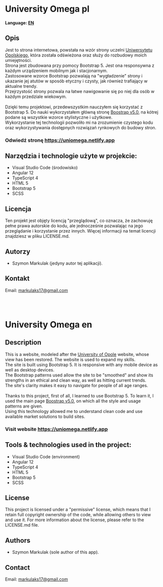 # University Omega pl
<h4>Language: <a href="#en">EN</a></h4>

<h2>Opis</h2>
<p>Jest to strona internetowa, powstała na wzór strony uczelni <a href='https://uni.opole.pl/'>Uniwersytetu Opolskiego</a>, która została odświeżona oraz służy do rozbudowy moich umiejętności.
</br>
Strona jest zbudowana przy pomocy Bootstrap 5. Jest ona responsywna z każdym urządzeniem mobilnym jak i stacjonarnym.<br>
Zastosowane wzorce Bootstrap pozwalają na "wygładzenie" strony i ukazanie jej atutów w sposób etyczny i czysty, jak również trafiający w aktualne trendy.<br>
Przejrzystość strony pozwala na łatwe nawigowanie się po niej dla osób w każdym przedziale wiekowym.
</br></br>
Dzięki temu projektowi, przedewszystkim nauczyłem się korzystać z Bootstrap 5. Do nauki wykorzystałem główną stronę <a href='https://getbootstrap.com/docs/5.0/getting-started/introduction/'>Boostrap v5.0</a>, 
na kótrej podane są wszystkie wzorce stylistyczne i użytkowe.
</br> 
Wykorzystanie tej technologii pozwoliło mi na zrozumienie czystego kodu oraz wykorzystywania dostępnych rozwiązań rynkowych do budowy stron.
</p>

### Odwiedź stronę <a href='https://uniomega.netlify.app'>https://uniomega.netlify.app</a>

## Narzędzia i technologie użyte w projekcie:
- Visual Studio Code (środowisko)
- Angular 12
- TypeScript 4
- HTML 5
- Bootstrap 5
- SCSS

<h2>Licencja</h2>
<p>Ten projekt jest objęty licencją "przeglądową", co oznacza, że zachowuję pełne prawa autorskie do kodu, ale jednocześnie pozwalając na jego przeglądanie i korzystanie przez innych. Więcej informacji na temat licencji znajdziesz w pliku LICENSE.md.</p>

<h2>Autorzy</h2>
<p>
    <ul><li>Szymon Markulak (jedyny autor tej aplikacji).</li></ul>
</p>

<h2>Kontakt</h2>
<p>Email: <a href="mailto:markulaks17@gmail.com">markulaks17@gmail.com</a></p>
</br></br>

<h1 id="en">University Omega en</h1>

<h2>Description</h2>
<p>This is a website, modeled after the <a href='https://uni.opole.pl/'>University of Opole</a> website, whose view has been restored. The website is used to expand my skills.
</br>
The site is built using Bootstrap 5. It is responsive with any mobile device as well as desktop devices.
</br>
The Bootstrap patterns used allow the site to be "smoothed" and show its strengths in an ethical and clean way, as well as hitting current trends.
</br>
The site's clarity makes it easy to navigate for people of all age ranges.
</br></br>
Thanks to this project, first of all, I learned to use Bootstrap 5. To learn it, I used the main page <a href='https://getbootstrap.com/docs/5.0/getting-started/introduction/'>Boostrap v5.0</a>, 
on which all the style and usage patterns are given.
</br> 
Using this technology allowed me to understand clean code and use available market solutions to build sites.
</p>

### Visit website <a href='https://uniomega.netlify.app'>https://uniomega.netlify.app</a>

## Tools & technologies used in the project:
- Visual Studio Code (environment)
- Angular 12
- TypeScript 4
- HTML 5
- Bootstrap 5
- SCSS

<h2>License</h2>
<p>This project is licensed under a "permissive" license, which means that I retain full copyright ownership of the code, while allowing others to view and use it. For more information about the license, please refer to the LICENSE.md file.</p>

<h2>Authors</h2>
<p>
    <ul><li>Szymon Markulak (sole author of this app).</li></ul>
</p>

<h2>Contact</h2>
<p>Email: <a href="mailto:markulaks17@gmail.com">markulaks17@gmail.com</a></p>
